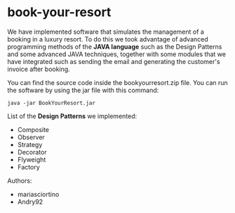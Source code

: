 # book-your-resort
We have implemented software that simulates the management of a booking in a luxury resort. To do this we took advantage of advanced programming methods of the **JAVA language** such as the Design Patterns and some advanced JAVA techniques, together with some modules that we have integrated such as sending the email and generating the customer's invoice after booking.

You can find the source code inside the bookyourresort.zip file.
You can run the software by using the jar file with this command:

```
java -jar BookYourResort.jar
```

List of the **Design Patterns** we implemented:
- Composite
- Observer
- Strategy
- Decorator
- Flyweight
- Factory


Authors:
- mariasciortino
- Andry92
